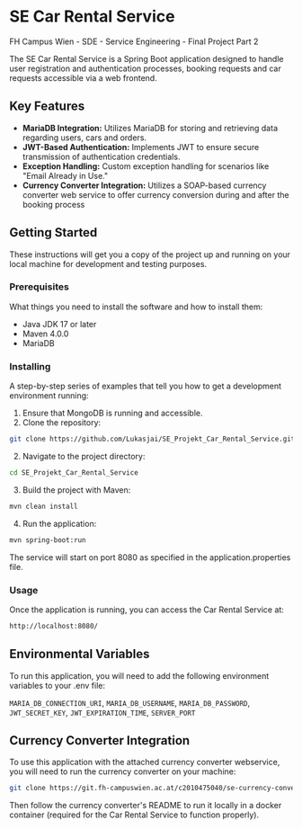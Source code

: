 # SE Car Rental Service
FH Campus Wien - SDE - Service Engineering - Final Project Part 2

The SE Car Rental Service is a Spring Boot application designed to handle user registration and authentication processes,
booking requests and car requests accessible via a web frontend.

## Key Features
- **MariaDB Integration:** Utilizes MariaDB for storing and retrieving data regarding users, cars and orders.
- **JWT-Based Authentication:** Implements JWT to ensure secure transmission of authentication credentials.
- **Exception Handling:** Custom exception handling for scenarios like "Email Already in Use."
- **Currency Converter Integration:** Utilizes a SOAP-based currency converter web service to offer currency conversion during and after the booking process
## Getting Started
These instructions will get you a copy of the project up and running on your local machine for development and testing purposes.

### Prerequisites

What things you need to install the software and how to install them:

- Java JDK 17 or later
- Maven 4.0.0
- MariaDB

### Installing

A step-by-step series of examples that tell you how to get a development environment running:

1. Ensure that MongoDB is running and accessible.
2. Clone the repository:
```bash
git clone https://github.com/Lukasjai/SE_Projekt_Car_Rental_Service.git
```
2. Navigate to the project directory:
```bash
cd SE_Projekt_Car_Rental_Service
```
3. Build the project with Maven:
```bash
mvn clean install
```
4. Run the application:
```bash
mvn spring-boot:run
```
The service will start on port 8080 as specified in the application.properties file.

### Usage
Once the application is running, you can access the Car Rental Service at:
```bash
http://localhost:8080/
```
## Environmental Variables
To run this application, you will need to add the following environment variables to your .env file:

`MARIA_DB_CONNECTION_URI`, `MARIA_DB_USERNAME`, `MARIA_DB_PASSWORD`, `JWT_SECRET_KEY`, `JWT_EXPIRATION_TIME`, `SERVER_PORT`

## Currency Converter Integration
To use this application with the attached currency converter webservice, you will need to run the currency converter on your machine:

```bash
git clone https://git.fh-campuswien.ac.at/c2010475040/se-currency-converter.git
```
Then follow the currency converter's README to run it locally in a docker container (required for 
the Car Rental Service to function properly).